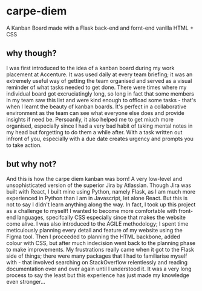 # carpe-diem
A Kanban Board made with a Flask back-end and fornt-end vanilla HTML + CSS

## why though?
I was first introduced to the idea of a kanban board during my work placement at Accenture. It was used daily at every team briefing; it was an extremely useful way of getting the team organised and served as a visual reminder of what tasks needed to get done. There were times where my individual board got excruciatingly long, so long in fact that some members in my team saw this list and were kind enough to offload some tasks - that's when I learnt the beauty of kanban boards. It's perfect in a collaborative environment as the team can see what everyone else does and provide insights if need be. Persoanlly, it also helped me to get miuch more organised, especially since I had a very bad habit of taking mental notes in my head but forgetting to do them a while after. With a task written out infront of you, especially with a due date creates urgency and prompts you to take action.

## but why not?
And this is how the carpe diem kanban was born! A very low-level and unsophisticated version of the superior Jira by Atlassian. Though Jira was built with React, I built mine using Python, namely Flask, as I am much more experienced in Python than I am in Javascript, let alone React. But this is not to say I didn't learn anything along the way. In fact, I took up this project as a challenge to myself! I wanted to become more comfortable with front-end languages, specifcally CSS especially since that makes the website come alive. I was also introduced to the AGILE methodology; I spent time meticulously planning every detail and feature of my website using the Figma tool. Then I proceeded to planning the HTML backbone, added colour with CSS, but after much indecision went back to the planning phase to make improvements. My frustrations really came when it got to the Flask side of things; there were many packages that I had to familiarise myself with - that involved searching on StackOverflow relentlessly and reading documentation over and over again until I understood it. It was a very long process to say the least but this experience has just made my knowledge even stronger...
